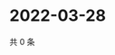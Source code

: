 # 2022-03-28

共 0 条

<!-- BEGIN WEIBO -->
<!-- 最后更新时间 Mon Mar 28 2022 19:11:26 GMT+0800 (China Standard Time) -->

<!-- END WEIBO -->
